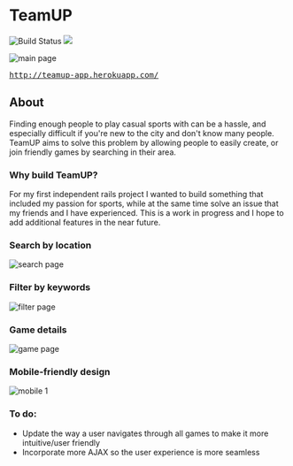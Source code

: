 # TeamUP

![Build Status](https://codeship.com/projects/353cf3e0-0809-0133-3467-025d73056a1f/status?branch=master)
<a href="https://codeclimate.com/github/bsterno/team-up"><img src="https://codeclimate.com/github/bsterno/team-up/badges/gpa.svg" /></a>


![main page](http://i.imgur.com/A72swg8.jpg)

<tt>http://teamup-app.herokuapp.com/</tt>


## About

Finding enough people to play casual sports with can be a hassle, and especially difficult if you're new to the city and don't know many people. TeamUP aims to solve this problem by allowing people to easily create, or join friendly games by searching in their area.


### Why build TeamUP?

For my first independent rails project I wanted to build something that included my passion for sports, while at the same time solve an issue that my friends and I have experienced. This is a work in progress and I hope to add additional features in the near future.


### Search by location

![search page](http://i.imgur.com/Cg227Vc.jpg)


### Filter by keywords

![filter page](http://i.imgur.com/QdB9Ev1.jpg)


### Game details

![game page](http://i.imgur.com/ET1DkHW.gif)


### Mobile-friendly design

![mobile 1](http://i.imgur.com/dBaPDG0.jpg)


### To do:

- Update the way a user navigates through all games to make it more intuitive/user friendly
- Incorporate more AJAX so the user experience is more seamless
